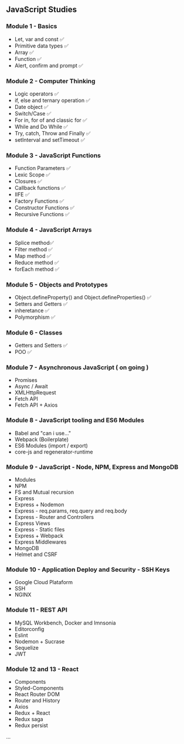 ## JavaScript Studies

### Module 1 - Basics
  * Let, var and const ✅
  * Primitive data types ✅
  * Array ✅
  * Function ✅
  * Alert, confirm and prompt ✅

### Module 2 - Computer Thinking
  * Logic operators ✅
  * if, else and ternary operation ✅
  * Date object ✅
  * Switch/Case ✅
  * For in, for of and classic for ✅
  * While and Do While ✅
  * Try, catch, Throw and Finally ✅
  * setInterval and setTimeout ✅

### Module 3 - JavaScript Functions
  * Function Parameters ✅
  * Lexic Scope ✅
  * Closures ✅
  * Callback functions ✅
  * IIFE ✅
  * Factory Functions ✅
  * Constructor Functions ✅
  * Recursive Functions ✅

### Module 4 - JavaScript Arrays 
  * Splice method✅
  * Filter method ✅
  * Map method ✅
  * Reduce method ✅
  * forEach method ✅

### Module 5 - Objects and Prototypes
  * Object.defineProperty() and Object.defineProperties() ✅
  * Setters and Getters ✅
  * inheretance ✅
  * Polymorphism ✅

### Module 6 - Classes
  * Getters and Setters ✅
  * POO ✅

### Module 7 - Asynchronous JavaScript ( on going )
  * Promises
  * Async / Await
  * XMLHttpRequest
  * Fetch API
  * Fetch API + Axios

### Module 8 - JavaScript tooling and ES6 Modules
 * Babel and "can i use..."
 * Webpack (Boilerplate)
 * ES6 Modules (import / export)
 * core-js and regenerator-runtime

### Module 9 - JavaScript - Node, NPM, Express and MongoDB
 * Modules
 * NPM
 * FS and Mutual recursion
 * Express
 * Express + Nodemon
 * Express - req.params, req.query and req.body
 * Express - Router and Controllers
 * Express Views
 * Express - Static files
 * Express + Webpack
 * Express Middlewares
 * MongoDB
 * Helmet and CSRF

### Module 10 - Application Deploy and Security - SSH Keys
 * Google Cloud Plataform
 * SSH
 * NGINX

### Module 11 - REST API
 * MySQL Workbench, Docker and Imnsonia
 * Editorconfig
 * Eslint
 * Nodemon + Sucrase
 * Sequelize
 * JWT

### Module 12 and 13 - React
 * Components
 * Styled-Components
 * React Router DOM
 * Router and History
 * Axios
 * Redux + React
 * Redux saga
 * Redux persist

...
